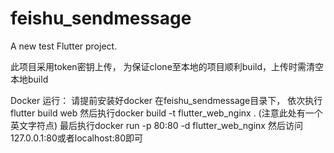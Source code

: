 # feishu_sendmessage

A new test Flutter project.

此项目采用token密钥上传，
为保证clone至本地的项目顺利build，上传时需清空本地build


Docker 运行：
请提前安装好docker
在feishu_sendmessage目录下，
依次执行flutter build web
然后执行docker build  -t flutter_web_nginx .                (注意此处有一个英文字符点)
最后执行docker run -p 80:80 -d flutter_web_nginx              然后访问127.0.0.1:80或者localhost:80即可




